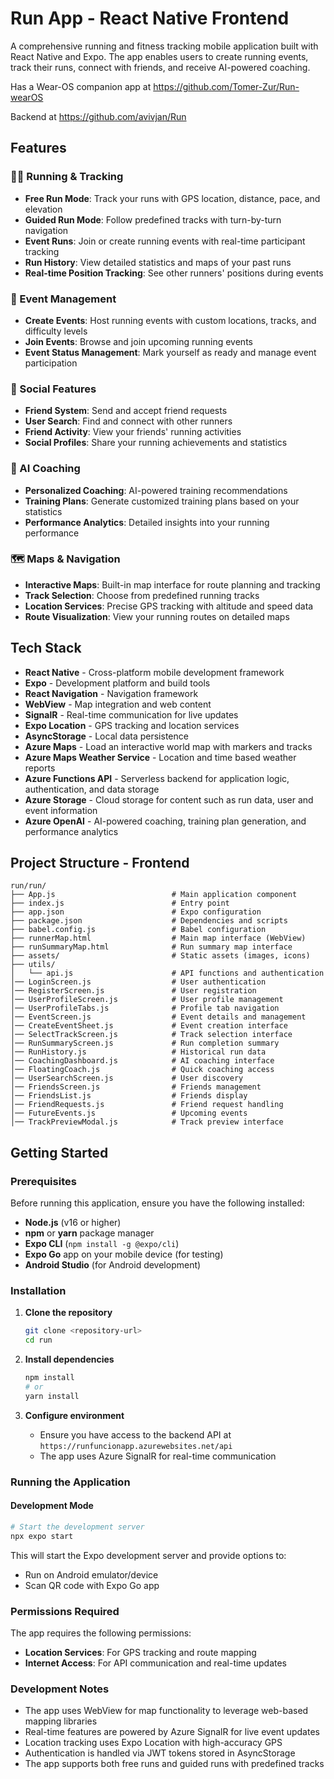 # Run App - React Native Frontend

A comprehensive running and fitness tracking mobile application built with React Native and Expo. The app enables users to create running events, track their runs, connect with friends, and receive AI-powered coaching.

Has a Wear-OS companion app at https://github.com/Tomer-Zur/Run-wearOS

Backend at https://github.com/avivjan/Run

## Features

### 🏃‍♂️ Running & Tracking
- **Free Run Mode**: Track your runs with GPS location, distance, pace, and elevation
- **Guided Run Mode**: Follow predefined tracks with turn-by-turn navigation
- **Event Runs**: Join or create running events with real-time participant tracking
- **Run History**: View detailed statistics and maps of your past runs
- **Real-time Position Tracking**: See other runners' positions during events

### 🎯 Event Management
- **Create Events**: Host running events with custom locations, tracks, and difficulty levels
- **Join Events**: Browse and join upcoming running events
- **Event Status Management**: Mark yourself as ready and manage event participation

### 👥 Social Features
- **Friend System**: Send and accept friend requests
- **User Search**: Find and connect with other runners
- **Friend Activity**: View your friends' running activities
- **Social Profiles**: Share your running achievements and statistics

### 🤖 AI Coaching
- **Personalized Coaching**: AI-powered training recommendations
- **Training Plans**: Generate customized training plans based on your statistics
- **Performance Analytics**: Detailed insights into your running performance

### 🗺️ Maps & Navigation
- **Interactive Maps**: Built-in map interface for route planning and tracking
- **Track Selection**: Choose from predefined running tracks
- **Location Services**: Precise GPS tracking with altitude and speed data
- **Route Visualization**: View your running routes on detailed maps

## Tech Stack

- **React Native** - Cross-platform mobile development framework
- **Expo** - Development platform and build tools
- **React Navigation** - Navigation framework
- **WebView** - Map integration and web content
- **SignalR** - Real-time communication for live updates
- **Expo Location** - GPS tracking and location services
- **AsyncStorage** - Local data persistence
- **Azure Maps** - Load an interactive world map with markers and tracks
- **Azure Maps Weather Service** - Location and time based weather reports
- **Azure Functions API** - Serverless backend for application logic, authentication, and data storage
- **Azure Storage** - Cloud storage for content such as run data, user and event information
- **Azure OpenAI** - AI-powered coaching, training plan generation, and performance analytics

## Project Structure - Frontend

```
run/run/
├── App.js                          # Main application component
├── index.js                        # Entry point
├── app.json                        # Expo configuration
├── package.json                    # Dependencies and scripts
├── babel.config.js                 # Babel configuration
├── runnerMap.html                  # Main map interface (WebView)
├── runSummaryMap.html              # Run summary map interface
├── assets/                         # Static assets (images, icons)
├── utils/
│   └── api.js                      # API functions and authentication
│── LoginScreen.js                  # User authentication
│── RegisterScreen.js               # User registration
│── UserProfileScreen.js            # User profile management
│── UserProfileTabs.js              # Profile tab navigation
│── EventScreen.js                  # Event details and management
│── CreateEventSheet.js             # Event creation interface
│── SelectTrackScreen.js            # Track selection interface
│── RunSummaryScreen.js             # Run completion summary
│── RunHistory.js                   # Historical run data
│── CoachingDashboard.js            # AI coaching interface
│── FloatingCoach.js                # Quick coaching access
│── UserSearchScreen.js             # User discovery
│── FriendsScreen.js                # Friends management
│── FriendsList.js                  # Friends display
│── FriendRequests.js               # Friend request handling
│── FutureEvents.js                 # Upcoming events
│── TrackPreviewModal.js            # Track preview interface
```

## Getting Started

### Prerequisites

Before running this application, ensure you have the following installed:

- **Node.js** (v16 or higher)
- **npm** or **yarn** package manager
- **Expo CLI** (`npm install -g @expo/cli`)
- **Expo Go** app on your mobile device (for testing)
- **Android Studio** (for Android development)

### Installation

1. **Clone the repository**
   ```bash
   git clone <repository-url>
   cd run
   ```

2. **Install dependencies**
   ```bash
   npm install
   # or
   yarn install
   ```

3. **Configure environment**
   - Ensure you have access to the backend API at `https://runfuncionapp.azurewebsites.net/api`
   - The app uses Azure SignalR for real-time communication

### Running the Application

#### Development Mode
```bash
# Start the development server
npx expo start
```

This will start the Expo development server and provide options to:
- Run on Android emulator/device
- Scan QR code with Expo Go app

### Permissions Required

The app requires the following permissions:
- **Location Services**: For GPS tracking and route mapping
- **Internet Access**: For API communication and real-time updates

### Development Notes

- The app uses WebView for map functionality to leverage web-based mapping libraries
- Real-time features are powered by Azure SignalR for live event updates
- Location tracking uses Expo Location with high-accuracy GPS
- Authentication is handled via JWT tokens stored in AsyncStorage
- The app supports both free runs and guided runs with predefined tracks
